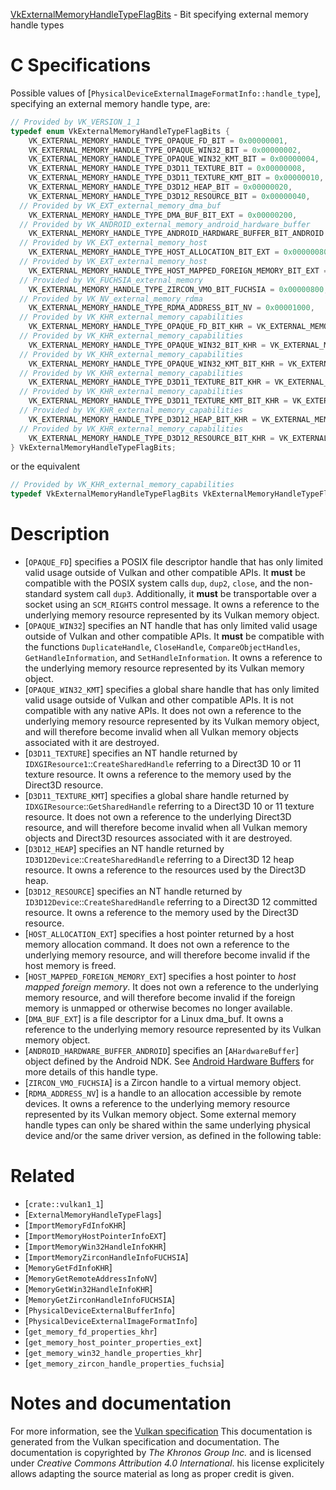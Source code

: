 [VkExternalMemoryHandleTypeFlagBits](https://www.khronos.org/registry/vulkan/specs/1.3-extensions/man/html/VkExternalMemoryHandleTypeFlagBits.html) - Bit specifying external memory handle types

# C Specifications
Possible values of
[`PhysicalDeviceExternalImageFormatInfo::handle_type`], specifying
an external memory handle type, are:
```c
// Provided by VK_VERSION_1_1
typedef enum VkExternalMemoryHandleTypeFlagBits {
    VK_EXTERNAL_MEMORY_HANDLE_TYPE_OPAQUE_FD_BIT = 0x00000001,
    VK_EXTERNAL_MEMORY_HANDLE_TYPE_OPAQUE_WIN32_BIT = 0x00000002,
    VK_EXTERNAL_MEMORY_HANDLE_TYPE_OPAQUE_WIN32_KMT_BIT = 0x00000004,
    VK_EXTERNAL_MEMORY_HANDLE_TYPE_D3D11_TEXTURE_BIT = 0x00000008,
    VK_EXTERNAL_MEMORY_HANDLE_TYPE_D3D11_TEXTURE_KMT_BIT = 0x00000010,
    VK_EXTERNAL_MEMORY_HANDLE_TYPE_D3D12_HEAP_BIT = 0x00000020,
    VK_EXTERNAL_MEMORY_HANDLE_TYPE_D3D12_RESOURCE_BIT = 0x00000040,
  // Provided by VK_EXT_external_memory_dma_buf
    VK_EXTERNAL_MEMORY_HANDLE_TYPE_DMA_BUF_BIT_EXT = 0x00000200,
  // Provided by VK_ANDROID_external_memory_android_hardware_buffer
    VK_EXTERNAL_MEMORY_HANDLE_TYPE_ANDROID_HARDWARE_BUFFER_BIT_ANDROID = 0x00000400,
  // Provided by VK_EXT_external_memory_host
    VK_EXTERNAL_MEMORY_HANDLE_TYPE_HOST_ALLOCATION_BIT_EXT = 0x00000080,
  // Provided by VK_EXT_external_memory_host
    VK_EXTERNAL_MEMORY_HANDLE_TYPE_HOST_MAPPED_FOREIGN_MEMORY_BIT_EXT = 0x00000100,
  // Provided by VK_FUCHSIA_external_memory
    VK_EXTERNAL_MEMORY_HANDLE_TYPE_ZIRCON_VMO_BIT_FUCHSIA = 0x00000800,
  // Provided by VK_NV_external_memory_rdma
    VK_EXTERNAL_MEMORY_HANDLE_TYPE_RDMA_ADDRESS_BIT_NV = 0x00001000,
  // Provided by VK_KHR_external_memory_capabilities
    VK_EXTERNAL_MEMORY_HANDLE_TYPE_OPAQUE_FD_BIT_KHR = VK_EXTERNAL_MEMORY_HANDLE_TYPE_OPAQUE_FD_BIT,
  // Provided by VK_KHR_external_memory_capabilities
    VK_EXTERNAL_MEMORY_HANDLE_TYPE_OPAQUE_WIN32_BIT_KHR = VK_EXTERNAL_MEMORY_HANDLE_TYPE_OPAQUE_WIN32_BIT,
  // Provided by VK_KHR_external_memory_capabilities
    VK_EXTERNAL_MEMORY_HANDLE_TYPE_OPAQUE_WIN32_KMT_BIT_KHR = VK_EXTERNAL_MEMORY_HANDLE_TYPE_OPAQUE_WIN32_KMT_BIT,
  // Provided by VK_KHR_external_memory_capabilities
    VK_EXTERNAL_MEMORY_HANDLE_TYPE_D3D11_TEXTURE_BIT_KHR = VK_EXTERNAL_MEMORY_HANDLE_TYPE_D3D11_TEXTURE_BIT,
  // Provided by VK_KHR_external_memory_capabilities
    VK_EXTERNAL_MEMORY_HANDLE_TYPE_D3D11_TEXTURE_KMT_BIT_KHR = VK_EXTERNAL_MEMORY_HANDLE_TYPE_D3D11_TEXTURE_KMT_BIT,
  // Provided by VK_KHR_external_memory_capabilities
    VK_EXTERNAL_MEMORY_HANDLE_TYPE_D3D12_HEAP_BIT_KHR = VK_EXTERNAL_MEMORY_HANDLE_TYPE_D3D12_HEAP_BIT,
  // Provided by VK_KHR_external_memory_capabilities
    VK_EXTERNAL_MEMORY_HANDLE_TYPE_D3D12_RESOURCE_BIT_KHR = VK_EXTERNAL_MEMORY_HANDLE_TYPE_D3D12_RESOURCE_BIT,
} VkExternalMemoryHandleTypeFlagBits;
```
or the equivalent
```c
// Provided by VK_KHR_external_memory_capabilities
typedef VkExternalMemoryHandleTypeFlagBits VkExternalMemoryHandleTypeFlagBitsKHR;
```

# Description
- [`OPAQUE_FD`] specifies a POSIX file descriptor handle that has only limited valid usage outside of Vulkan and other compatible APIs. It  **must**  be compatible with the POSIX system calls `dup`, `dup2`, `close`, and the non-standard system call `dup3`. Additionally, it  **must**  be transportable over a socket using an `SCM_RIGHTS` control message. It owns a reference to the underlying memory resource represented by its Vulkan memory object.
- [`OPAQUE_WIN32`] specifies an NT handle that has only limited valid usage outside of Vulkan and other compatible APIs. It  **must**  be compatible with the functions `DuplicateHandle`, `CloseHandle`, `CompareObjectHandles`, `GetHandleInformation`, and `SetHandleInformation`. It owns a reference to the underlying memory resource represented by its Vulkan memory object.
- [`OPAQUE_WIN32_KMT`] specifies a global share handle that has only limited valid usage outside of Vulkan and other compatible APIs. It is not compatible with any native APIs. It does not own a reference to the underlying memory resource represented by its Vulkan memory object, and will therefore become invalid when all Vulkan memory objects associated with it are destroyed.
- [`D3D11_TEXTURE`] specifies an NT handle returned by `IDXGIResource1`::`CreateSharedHandle` referring to a Direct3D 10 or 11 texture resource. It owns a reference to the memory used by the Direct3D resource.
- [`D3D11_TEXTURE_KMT`] specifies a global share handle returned by `IDXGIResource`::`GetSharedHandle` referring to a Direct3D 10 or 11 texture resource. It does not own a reference to the underlying Direct3D resource, and will therefore become invalid when all Vulkan memory objects and Direct3D resources associated with it are destroyed.
- [`D3D12_HEAP`] specifies an NT handle returned by `ID3D12Device`::`CreateSharedHandle` referring to a Direct3D 12 heap resource. It owns a reference to the resources used by the Direct3D heap.
- [`D3D12_RESOURCE`] specifies an NT handle returned by `ID3D12Device`::`CreateSharedHandle` referring to a Direct3D 12 committed resource. It owns a reference to the memory used by the Direct3D resource.
- [`HOST_ALLOCATION_EXT`] specifies a host pointer returned by a host memory allocation command. It does not own a reference to the underlying memory resource, and will therefore become invalid if the host memory is freed.
- [`HOST_MAPPED_FOREIGN_MEMORY_EXT`] specifies a host pointer to *host mapped foreign memory*. It does not own a reference to the underlying memory resource, and will therefore become invalid if the foreign memory is unmapped or otherwise becomes no longer available.
- [`DMA_BUF_EXT`] is a file descriptor for a Linux dma_buf. It owns a reference to the underlying memory resource represented by its Vulkan memory object.
- [`ANDROID_HARDWARE_BUFFER_ANDROID`] specifies an [`AHardwareBuffer`] object defined by the Android NDK. See [Android Hardware Buffers](https://www.khronos.org/registry/vulkan/specs/1.3-extensions/html/vkspec.html#memory-external-android-hardware-buffer) for more details of this handle type.
- [`ZIRCON_VMO_FUCHSIA`] is a Zircon handle to a virtual memory object.
- [`RDMA_ADDRESS_NV`] is a handle to an allocation accessible by remote devices. It owns a reference to the underlying memory resource represented by its Vulkan memory object.
Some external memory handle types can only be shared within the same
underlying physical device and/or the same driver version, as defined in the
following table:

# Related
- [`crate::vulkan1_1`]
- [`ExternalMemoryHandleTypeFlags`]
- [`ImportMemoryFdInfoKHR`]
- [`ImportMemoryHostPointerInfoEXT`]
- [`ImportMemoryWin32HandleInfoKHR`]
- [`ImportMemoryZirconHandleInfoFUCHSIA`]
- [`MemoryGetFdInfoKHR`]
- [`MemoryGetRemoteAddressInfoNV`]
- [`MemoryGetWin32HandleInfoKHR`]
- [`MemoryGetZirconHandleInfoFUCHSIA`]
- [`PhysicalDeviceExternalBufferInfo`]
- [`PhysicalDeviceExternalImageFormatInfo`]
- [`get_memory_fd_properties_khr`]
- [`get_memory_host_pointer_properties_ext`]
- [`get_memory_win32_handle_properties_khr`]
- [`get_memory_zircon_handle_properties_fuchsia`]

# Notes and documentation
For more information, see the [Vulkan specification](https://www.khronos.org/registry/vulkan/specs/1.3-extensions/html/vkspec.html)
This documentation is generated from the Vulkan specification and documentation.
The documentation is copyrighted by *The Khronos Group Inc.* and is licensed under *Creative Commons Attribution 4.0 International*.
his license explicitely allows adapting the source material as long as proper credit is given.
        